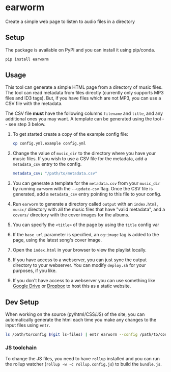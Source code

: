 # earworm
Create a simple web page to listen to audio files in a directory

## Setup

The package is available on PyPI and you can install it using pip/conda.

```sh
pip install earworm
```
## Usage

This tool can generate a simple HTML page from a directory of music files. The
tool can read metadata from files directly (currently only supports MP3 files
and ID3 tags). But, if you have files which are not MP3, you can use a CSV file
with the metadata.

The CSV file **must** have the following columns `filename` and `title`, and
any additional ones you may want. A template can be generated using the tool --
see step 3 below.

1. To get started create a copy of the example config file:


   ```sh
   cp config.yml.example config.yml
   ```

1. Change the value of `music_dir` to the directory where you have your music
   files. If you wish to use a CSV file for the metadata, add a `metadata_csv`
   entry to the config.

   ```yaml
   metadata_csv: "/path/to/metadata.csv"
   ```

1. You can generate a template for the `metadata.csv` from your `music_dir` by
   running `earworm` with the `--update-csv` flag. Once the CSV file is
   generated, add a `metadata_csv` entry pointing to this file to your config.

1. Run `earworm` to generate a directory called `output` with an
   `index.html`, `music/` directory with all the music files that have "valid
   metadata", and a `covers/` directory with the cover images for the albums.

2. You can specify the `<title>` of the page by using the `title` config var

3. If the `base_url` parameter is specified, an `og:image` tag is added to the
   page, using the latest song's cover image.

2. Open the `index.html` in your browser to view the playlist locally.

4. If you have access to a webserver, you can just sync the output directory to
   your webserver. You can modify `deploy.sh` for your purposes, if you like.

5. If you don't have access to a webserver you can use something like [Google
   Drive](https://web.archive.org/web/20201127203126/https://www.ampercent.com/host-static-websites-google-driv/11070/)
   or
   [Dropbox](https://web.archive.org/web/20210117032036/https://www.ampercent.com/host-static-website-dropbox-free-webhosting/6426/)
   to host this as a static website.

## Dev Setup

When working on the source (py/html/CSS/JS) of the site, you can automatically
generate the html each time you make any changes to the input files using
`entr`.

```sh
ls /path/to/config $(git ls-files) | entr earworm --config /path/to/config-file
```

### JS toolchain

To change the JS files, you need to have `rollup` installed and you can run the
rollup watcher (`rollup -w -c rollup.config.js`) to build the `bundle.js`.
